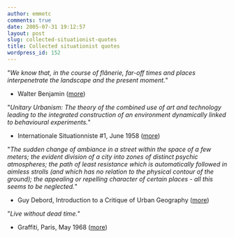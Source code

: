 ```yaml
---
author: emmetc
comments: true
date: 2005-07-31 19:12:57
layout: post
slug: collected-situationist-quotes
title: Collected situationist quotes
wordpress_id: 152
---
```


"_We know that, in the course of flânerie, far-off times and places interpenetrate the landscape and the present moment._"
- Walter Benjamin ([more](http://www.yorku.ca/fes/research_pub/pubs/pdf/Alexandre_Ouimet.pdf))

"_Unitary Urbanism: The theory of the combined use of art and technology leading to the integrated construction of  an environment dynamically linked to behavioural experiments._"
- Internationale Situationniste #1, June 1958 ([more](http://www.socialfiction.org/psychogeography/unitary_urbanism.html))

"_The sudden change of ambiance in a street within the space of a few meters; the evident division of a city into zones of distinct psychic atmospheres; the path of least resistance which is automatically followed in aimless strolls (and which has no relation to the physical contour of the ground); the appealing or repelling character of certain places - all this seems to be neglected._"
- Guy Debord, Introduction to a Critique of Urban Geography ([more](http://library.nothingness.org/articles/SI/en/display/2))

"_Live without dead time._"
- Graffiti, Paris, May 1968 ([more](http://dialogues.rutgers.edu/vol_01/pdf_files/e_aronow.pdf))
